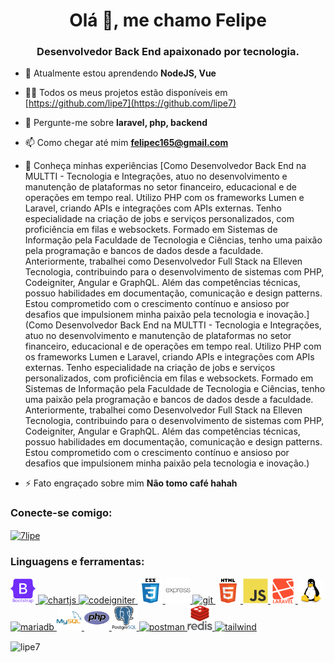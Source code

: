<h1 align="center">Olá 👋, me chamo Felipe</h1>
<h3 align="center">Desenvolvedor Back End apaixonado por tecnologia.</h3>

- 🌱 Atualmente estou aprendendo **NodeJS, Vue**

- 👨‍💻 Todos os meus projetos estão disponíveis em [https://github.com/lipe7](https://github.com/lipe7)

- 💬 Pergunte-me sobre **laravel, php, backend**

- 📫 Como chegar até mim **felipec165@gmail.com**

- 📄 Conheça minhas experiências [Como Desenvolvedor Back End na MULTTI - Tecnologia e Integrações, atuo no desenvolvimento e manutenção de plataformas no setor financeiro, educacional e de operações em tempo real. Utilizo PHP com os frameworks Lumen e Laravel, criando APIs e integrações com APIs externas. Tenho especialidade na criação de jobs e serviços personalizados, com proficiência em filas e websockets. Formado em Sistemas de Informação pela Faculdade de Tecnologia e Ciências, tenho uma paixão pela programação e bancos de dados desde a faculdade. Anteriormente, trabalhei como Desenvolvedor Full Stack na Elleven Tecnologia, contribuindo para o desenvolvimento de sistemas com PHP, Codeigniter, Angular e GraphQL. Além das competências técnicas, possuo habilidades em documentação, comunicação e design patterns. Estou comprometido com o crescimento contínuo e ansioso por desafios que impulsionem minha paixão pela tecnologia e inovação.](Como Desenvolvedor Back End na MULTTI - Tecnologia e Integrações, atuo no desenvolvimento e manutenção de plataformas no setor financeiro, educacional e de operações em tempo real. Utilizo PHP com os frameworks Lumen e Laravel, criando APIs e integrações com APIs externas. Tenho especialidade na criação de jobs e serviços personalizados, com proficiência em filas e websockets. Formado em Sistemas de Informação pela Faculdade de Tecnologia e Ciências, tenho uma paixão pela programação e bancos de dados desde a faculdade. Anteriormente, trabalhei como Desenvolvedor Full Stack na Elleven Tecnologia, contribuindo para o desenvolvimento de sistemas com PHP, Codeigniter, Angular e GraphQL. Além das competências técnicas, possuo habilidades em documentação, comunicação e design patterns. Estou comprometido com o crescimento contínuo e ansioso por desafios que impulsionem minha paixão pela tecnologia e inovação.)

- ⚡ Fato engraçado sobre mim **Não tomo café hahah**

<h3 align="left">Conecte-se comigo:</h3>
<p align="left">
<a href="https://linkedin.com/in/7lipe" target="blank"><img align="center" src="https://raw.githubusercontent.com/rahuldkjain/github-profile-readme-generator/master/src/images/icons/Social/linked-in-alt.svg" alt="7lipe" height="30" width="40" /></a>
</p>

<h3 align="left">Linguagens e ferramentas:</h3>
<p align="left"> <a href="https://getbootstrap.com" target="_blank" rel="noreferrer"> <img src="https://raw.githubusercontent.com/devicons/devicon/master/icons/bootstrap/bootstrap-plain-wordmark.svg" alt="bootstrap" width="40" height="40"/> </a> <a href="https://www.chartjs.org" target="_blank" rel="noreferrer"> <img src="https://www.chartjs.org/media/logo-title.svg" alt="chartjs" width="40" height="40"/> </a> <a href="https://codeigniter.com" target="_blank" rel="noreferrer"> <img src="https://cdn.worldvectorlogo.com/logos/codeigniter.svg" alt="codeigniter" width="40" height="40"/> </a> <a href="https://www.w3schools.com/css/" target="_blank" rel="noreferrer"> <img src="https://raw.githubusercontent.com/devicons/devicon/master/icons/css3/css3-original-wordmark.svg" alt="css3" width="40" height="40"/> </a> <a href="https://expressjs.com" target="_blank" rel="noreferrer"> <img src="https://raw.githubusercontent.com/devicons/devicon/master/icons/express/express-original-wordmark.svg" alt="express" width="40" height="40"/> </a> <a href="https://git-scm.com/" target="_blank" rel="noreferrer"> <img src="https://www.vectorlogo.zone/logos/git-scm/git-scm-icon.svg" alt="git" width="40" height="40"/> </a> <a href="https://www.w3.org/html/" target="_blank" rel="noreferrer"> <img src="https://raw.githubusercontent.com/devicons/devicon/master/icons/html5/html5-original-wordmark.svg" alt="html5" width="40" height="40"/> </a> <a href="https://developer.mozilla.org/en-US/docs/Web/JavaScript" target="_blank" rel="noreferrer"> <img src="https://raw.githubusercontent.com/devicons/devicon/master/icons/javascript/javascript-original.svg" alt="javascript" width="40" height="40"/> </a> <a href="https://laravel.com/" target="_blank" rel="noreferrer"> <img src="https://raw.githubusercontent.com/devicons/devicon/master/icons/laravel/laravel-plain-wordmark.svg" alt="laravel" width="40" height="40"/> </a> <a href="https://www.linux.org/" target="_blank" rel="noreferrer"> <img src="https://raw.githubusercontent.com/devicons/devicon/master/icons/linux/linux-original.svg" alt="linux" width="40" height="40"/> </a> <a href="https://mariadb.org/" target="_blank" rel="noreferrer"> <img src="https://www.vectorlogo.zone/logos/mariadb/mariadb-icon.svg" alt="mariadb" width="40" height="40"/> </a> <a href="https://www.mysql.com/" target="_blank" rel="noreferrer"> <img src="https://raw.githubusercontent.com/devicons/devicon/master/icons/mysql/mysql-original-wordmark.svg" alt="mysql" width="40" height="40"/> </a> <a href="https://www.php.net" target="_blank" rel="noreferrer"> <img src="https://raw.githubusercontent.com/devicons/devicon/master/icons/php/php-original.svg" alt="php" width="40" height="40"/> </a> <a href="https://www.postgresql.org" target="_blank" rel="noreferrer"> <img src="https://raw.githubusercontent.com/devicons/devicon/master/icons/postgresql/postgresql-original-wordmark.svg" alt="postgresql" width="40" height="40"/> </a> <a href="https://postman.com" target="_blank" rel="noreferrer"> <img src="https://www.vectorlogo.zone/logos/getpostman/getpostman-icon.svg" alt="postman" width="40" height="40"/> </a> <a href="https://redis.io" target="_blank" rel="noreferrer"> <img src="https://raw.githubusercontent.com/devicons/devicon/master/icons/redis/redis-original-wordmark.svg" alt="redis" width="40" height="40"/> </a> <a href="https://tailwindcss.com/" target="_blank" rel="noreferrer"> <img src="https://www.vectorlogo.zone/logos/tailwindcss/tailwindcss-icon.svg" alt="tailwind" width="40" height="40"/> </a> </p>

<p><img align="center" src="https://github-readme-stats.vercel.app/api/top-langs?username=lipe7&show_icons=true&locale=en&layout=compact" alt="lipe7" /></p>
